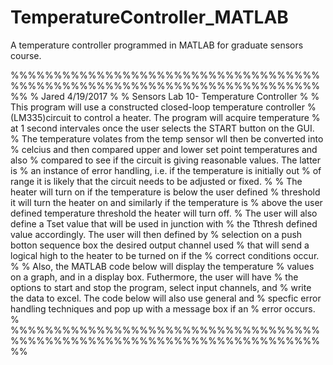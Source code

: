 # TemperatureController_MATLAB
A temperature controller programmed in MATLAB for graduate sensors course.

%%%%%%%%%%%%%%%%%%%%%%%%%%%%%%%%%%%%%%%%%%%%%%%%%%%%%%%%%%%%%%%%%%%%%%%%%%
% Jared  4/19/2017
%
% Sensors Lab 10- Temperature Controller
%
% This program will use a constructed closed-loop temperature controller
% (LM335)circuit to control a heater. The program will acquire temperature
% at 1 second intervales once the user selects the START button on the GUI.
% The temperature volates from the temp sensor wll then be converted into
% celcius and then compared upper and lower set point temperatures and also
% compared to see if the circuit is giving reasonable values. The latter is
% an instance of error handling, i.e. if the temperature is initially out
% of range it is likely that the circuit needs to be adjusted or fixed. 
%
% The heater will turn on if the temperature is below the user defined 
% threshold it will turn the heater on and similarly if the temperature is 
% above the user defined temperature threshold the heater will turn off. 
% The user will also define a Tset value that will be used in junction with
% the Tthresh defined value accordingly. The user will then defined by
% selection on a push botton sequence box the desired output channel used
% that will send a logical high to the heater to be turned on if the
% correct conditions occur.
%
% Also, the MATLAB code below will display the temperature
% values on a graph, and in a display box. Futhermore, the user will have
% the options to start and stop the program, select input channels, and
% write the data to excel. The code below will also use general and
% specfic error handling techniques and pop up with a message box if an
% error occurs. 
%
%%%%%%%%%%%%%%%%%%%%%%%%%%%%%%%%%%%%%%%%%%%%%%%%%%%%%%%%%%%%%%%%%%%%%%%%%%
